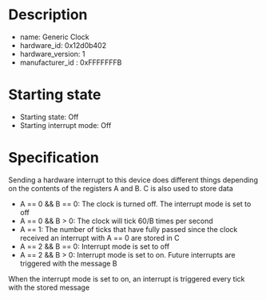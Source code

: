 # Description

- name: Generic Clock
- hardware_id: 0x12d0b402
- hardware_version: 1
- manufacturer_id : 0xFFFFFFFB

# Starting state

- Starting state: Off
- Starting interrupt mode: Off

# Specification

Sending a hardware interrupt to this device does different things depending on the contents of the registers A and B. C is also used to store data

- A == 0 && B == 0: The clock is turned off. The interrupt mode is set to off
- A == 0 && B > 0: The clock will tick 60/B times per second
- A == 1: The number of ticks that have fully passed since the clock received an interrupt with A == 0 are stored in C
- A == 2 && B == 0: Interrupt mode is set to off
- A == 2 && B > 0: Interrupt mode is set to on. Future interrupts are triggered with the message B

When the interrupt mode is set to on, an interrupt is triggered every tick with the stored message 